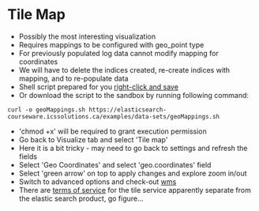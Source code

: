 # Tile Map #

* Possibly the most interesting visualization
* Requires mappings to be configured with geo_point type
* For previously populated log data cannot modify mapping for coordinates
* We will have to delete the indices created, re-create indices with mapping, and to re-populate data
* Shell script prepared for you <a href="../../examples/data-sets/geoMappings.sh">right-click and save</a>
* Or download the script to the sandbox by running following command:
```
curl -o geoMappings.sh https://elasticsearch-courseware.icssolutions.ca/examples/data-sets/geoMappings.sh
```
* 'chmod +x' will be required to grant execution permission
* Go back to Visualize tab and select 'Tile map'
* Here it is a bit tricky - may need to go back to settings and refresh the fields
* Select 'Geo Coordinates' and select 'geo.coordinates' field
* Select 'green arrow' on top to apply changes and explore zoom in/out
* Switch to advanced options and check-out <a href="https://en.wikipedia.org/wiki/Web_Map_Service" target="_blank">wms</a>
* There are <a href="https://www.elastic.co/elastic-tile-service" target="_blank">terms of service</a> for the tile service apparently separate from the elastic search product, go figure...